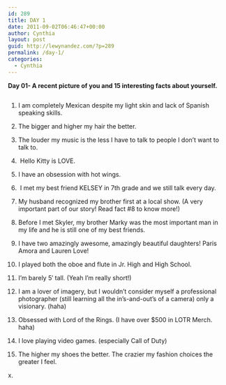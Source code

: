 ```yaml
---
id: 289
title: DAY 1
date: 2011-09-02T06:46:47+00:00
author: Cynthia
layout: post
guid: http://lewynandez.com/?p=289
permalink: /day-1/
categories:
  - Cynthia
---
```

**Day 01- A recent picture of you and 15 interesting facts about yourself.**

<a href="http://i2.wp.com/lewynandez.com/wp-content/uploads/2011/09/287000_2256390924886_1101738840_2733743_5194344_o.jpg" rel="lightbox[289]"><img class="aligncenter size-medium wp-image-290" title="287000_2256390924886_1101738840_2733743_5194344_o" src="http://i2.wp.com/lewynandez.com/wp-content/uploads/2011/09/287000_2256390924886_1101738840_2733743_5194344_o-225x300.jpg?fit=225%2C300" alt="" srcset="http://i2.wp.com/lewynandez.com/wp-content/uploads/2011/09/287000_2256390924886_1101738840_2733743_5194344_o.jpg?resize=225%2C300 225w, http://i2.wp.com/lewynandez.com/wp-content/uploads/2011/09/287000_2256390924886_1101738840_2733743_5194344_o.jpg?resize=768%2C1024 768w, http://i2.wp.com/lewynandez.com/wp-content/uploads/2011/09/287000_2256390924886_1101738840_2733743_5194344_o.jpg?w=960 960w" sizes="(max-width: 225px) 100vw, 225px" data-recalc-dims="1" /></a>

1. I am completely Mexican despite my light skin and lack of Spanish speaking skills.

2. The bigger and higher my hair the better.

3. The louder my music is the less I have to talk to people I don&#8217;t want to talk to.

4.  Hello Kitty is LOVE.

5. I have an obsession with hot wings.

6.  I met my best friend KELSEY in 7th grade and we still talk every day.

7. My husband recognized my brother first at a local show. (A very important part of our story! Read fact #8 to know more!)

8. Before I met Skyler, my brother Marky was the most important man in my life and he is still one of my best friends.

9. I have two amazingly awesome, amazingly beautiful daughters! Paris Amora and Lauren Love!

10. I played both the oboe and flute in Jr. High and High School.

11. I&#8217;m barely 5&#8242; tall. (Yeah I&#8217;m really short!)

12. I am a lover of imagery, but I wouldn&#8217;t consider myself a professional photographer (still learning all the in&#8217;s-and-out&#8217;s of a camera) only a visionary. (haha)

13. Obsessed with Lord of the Rings. (I have over $500 in LOTR Merch. haha)

14. I love playing video games. (especially Call of Duty)

15. The higher my shoes the better. The crazier my fashion choices the greater I feel.

x.